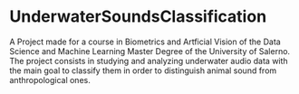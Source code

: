 # UnderwaterSoundsClassification 
 A Project made for a course in Biometrics and Artficial Vision of the Data Science and Machine Learning Master Degree of the University of Salerno.
 The project consists in studying and analyzing underwater audio data with the main goal to classify them in order to distinguish animal sound from anthropological ones.
 
